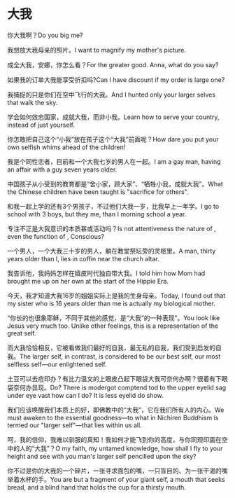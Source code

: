 # 大我

<p><span class="chinese">你大我啊？</span><span class="english">Do you big me?</span></p>

<p><span class="chinese">我想放大我母亲的照片。</span><span class="english">I want to magnify my mother's picture.</span></p>

<p><span class="chinese">成全大我，安娜，你怎么看？</span><span class="english">For the greater good. Anna, what do you say?</span></p>

<p><span class="chinese">如果我的订单大我能享受折扣吗?</span><span class="english">Can I have discount if my order is large one?</span></p>

<p><span class="chinese">我捕捉的只是你们在空中飞行的大我。</span><span class="english">And I hunted only your larger selves that walk the sky.</span></p>

<p><span class="chinese">学会如何效忠国家，成就大我，而非小我。</span><span class="english">Learn how to serve your country, instead of just yourself.</span></p>

<p><span class="chinese">你怎敢把自己这个“小我”放在孩子这个“大我”前面呢？</span><span class="english">How dare you put your own selfish whims ahead of the children!</span></p>

<p><span class="chinese">我是个同性恋者，目前和一个大我七岁的男人在一起。</span><span class="english">I am a gay man, having an affair with a guy seven years older.</span></p>

<p><span class="chinese">中国孩子从小受到的教育都是“舍小家，顾大家”、“牺牲小我，成就大我”。</span><span class="english">What the Chinese children have been taught is "sacrifice for others".</span></p>

<p><span class="chinese">和我一起上学的还有3个男孩子，不过他们大我一岁，比我早上一年学。</span><span class="english">I go to school with 3 boys, but they me, than I morning school a year.</span></p>

<p><span class="chinese">专注不正是大我意识的本质甚或活动吗？</span><span class="english">Is not attentiveness the nature of , even the function of , Conscious?</span></p>

<p><span class="chinese">一个男人，一个大我三十岁的男人，躺在教堂祭坛旁的灵柩里。</span><span class="english">A man, thirty years older than I, lies in coffin near the church altar.</span></p>

<p><span class="chinese">我告诉他，我妈妈怎样在嬉皮时代独自带大我。</span><span class="english">I told him how Mom had brought me up on her own at the start of the Hippie Era.</span></p>

<p><span class="chinese">今天，我才知道大我16岁的姐姐实际上是我的生身母亲。</span><span class="english">Today, I found out that my sister who is 16 years older than me is actually my biological mother.</span></p>

<p><span class="chinese">“你长的也很象耶稣，不同于其他的感觉，是“大我”的一种表现”。</span><span class="english">You look like Jesus very much too. Unlike other feelings, this is a representation of the great self.</span></p>

<p><span class="chinese">而大我恰恰相反，它被看做我们最好的自我，最无私的自我，我们受到启发的自我。</span><span class="english">The larger self, in contrast, is considered to be our best self, our most selfless self—our enlightened self.</span></p>

<p><span class="chinese">土豆可以去痘印办？有比力温文的上眼皮凸起下眼袋大我可奈何办啊？很着有下眼袋奈何办显现。</span><span class="english">Do? There is modergot comptend tod to the upper eyelid sag under eye vast how can I do? It is less eyelid do show.</span></p>

<p><span class="chinese">我们应该唤醒我们本质上的好，即佛教中的“大我”，它在我们所有人的内心。</span><span class="english">We must awaken to the essential goodness—to what in Nichiren Buddhism is termed our "larger self"—that lies within us all.</span></p>

<p><span class="chinese">呵，我的信仰，我难以驯服的真知！我如何才能飞到你的高度，与你同观印画在空中的人的“大我”？</span><span class="english">O my faith, my untamed knowledge, how shall I fly to your height and see with you man's larger self pencilled upon the sky?</span></p>

<p><span class="chinese">你不过是你的大我的一个碎片，一张寻求面包的嘴，一只盲目的、为一张干渴的嘴举着水杯的手。</span><span class="english">You are but a fragment of your giant self, a mouth that seeks bread, and a blind hand that holds the cup for a thirsty mouth.</span></p>

